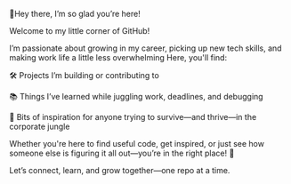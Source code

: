 🌸Hey there, I’m so glad you’re here!

Welcome to my little corner of GitHub!

I’m passionate about growing in my career, picking up new tech skills, and making work life a little less overwhelming Here, you'll find:

🛠️ Projects I’m building or contributing to

📚 Things I’ve learned while juggling work, deadlines, and debugging

🌱 Bits of inspiration for anyone trying to survive—and thrive—in the corporate jungle

Whether you're here to find useful code, get inspired, or just see how someone else is figuring it all out—you’re in the right place! 🫶


Let’s connect, learn, and grow together—one repo at a time.
